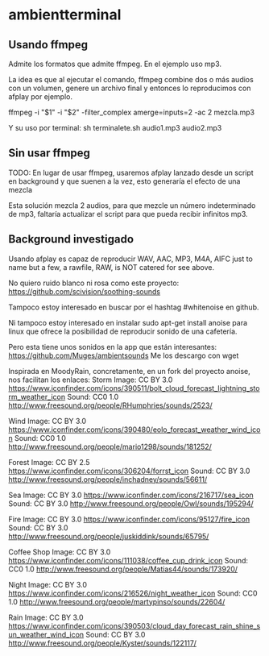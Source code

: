 # ambientterminal

## Usando ffmpeg
Admite los formatos que admite ffmpeg. En el ejemplo uso mp3.

La idea es que al ejecutar el comando, ffmpeg combine dos
o más audios con un volumen, genere un archivo final
y entonces lo reproducimos con afplay por ejemplo. 

ffmpeg -i "$1" -i "$2" -filter_complex amerge=inputs=2 -ac 2 mezcla.mp3

Y su uso por terminal: 
sh terminalete.sh audio1.mp3 audio2.mp3

## Sin usar ffmpeg
TODO: En lugar de usar ffmpeg, usaremos afplay lanzado desde un script en background y que suenen a la vez, esto generaría el efecto de una mezcla 

Esta solución mezcla 2 audios, para que mezcle un número
indeterminado de mp3, faltaría actualizar el script para que
pueda recibir infinitos mp3. 

## Background investigado

Usando afplay es capaz de reproducir WAV, AAC, MP3, M4A, AIFC just to name but a few, a rawfile, RAW, is NOT catered for see above.

No quiero ruido blanco ni rosa como este proyecto: https://github.com/scivision/soothing-sounds 

Tampoco estoy interesado en buscar por el hashtag #whitenoise en github.

Ni tampoco estoy interesado en instalar sudo apt-get install anoise para linux que ofrece la posibilidad de reproducir sonido de una cafetería. 

Pero esta tiene unos sonidos en la app que están
interesantes: https://github.com/Muges/ambientsounds
Me los descargo con wget

Inspirada en MoodyRain, concretamente, en un fork del proyecto anoise, nos facilitan
los enlaces: 
Storm
    Image: CC BY 3.0 https://www.iconfinder.com/icons/390511/bolt_cloud_forecast_lightning_storm_weather_icon
    Sound: CC0 1.0   http://www.freesound.org/people/RHumphries/sounds/2523/
    
Wind
    Image: CC BY 3.0 https://www.iconfinder.com/icons/390480/eolo_forecast_weather_wind_icon
    Sound: CC0 1.0   http://www.freesound.org/people/mario1298/sounds/181252/
    
Forest
    Image: CC BY 2.5 https://www.iconfinder.com/icons/306204/forrst_icon
    Sound: CC BY 3.0 http://www.freesound.org/people/inchadney/sounds/56611/
    
Sea
    Image: CC BY 3.0 https://www.iconfinder.com/icons/216717/sea_icon
    Sound: CC BY 3.0 http://www.freesound.org/people/Owl/sounds/195294/
    
Fire
    Image: CC BY 3.0 https://www.iconfinder.com/icons/95127/fire_icon
    Sound: CC BY 3.0 http://www.freesound.org/people/juskiddink/sounds/65795/
    
Coffee Shop
    Image: CC BY 3.0 https://www.iconfinder.com/icons/111038/coffee_cup_drink_icon
    Sound: CC0 1.0   http://www.freesound.org/people/Matias44/sounds/173920/
    
Night
    Image: CC BY 3.0 https://www.iconfinder.com/icons/216526/night_weather_icon
    Sound: CC0 1.0   http://www.freesound.org/people/martypinso/sounds/22604/

Rain
    Image: CC BY 3.0 https://www.iconfinder.com/icons/390503/cloud_day_forecast_rain_shine_sun_weather_wind_icon
    Sound: CC BY 3.0 http://www.freesound.org/people/Kyster/sounds/122117/







